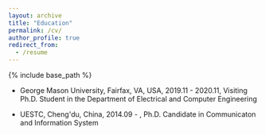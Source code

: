 ```yaml
---
layout: archive
title: "Education"
permalink: /cv/
author_profile: true
redirect_from:
  - /resume
---
```


{% include base_path %}

* George Mason University, Fairfax, VA, USA, 2019.11 - 2020.11, Visiting Ph.D. Student in the Department of Electrical and Computer Engineering 

* UESTC, Cheng'du, China, 2014.09 - , Ph.D. Candidate in Communicaton and Information System





